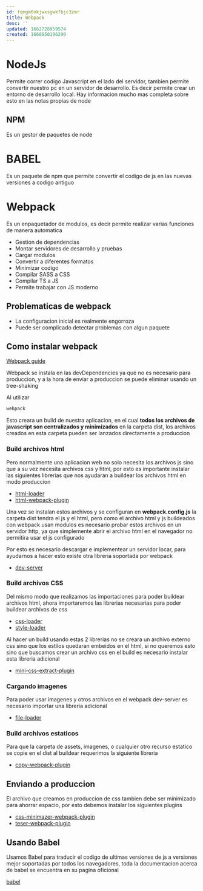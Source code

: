 ```yaml
---
id: fqmgm6nkjwxsgwkfbjc3zmr
title: Webpack
desc: ''
updated: 1662728959574
created: 1660850196290
---
```


# NodeJs

Permite correr codigo Javascript en el lado del servidor, tambien permite convertir nuestro pc en un servidor de desarrollo. Es decir permite crear un entorno de desarrollo local. Hay informacion mucho mas completa sobre esto en las notas propias de node

## NPM

Es un gestor de paquetes de node

# BABEL

Es un paquete de npm que permite convertir el codigo de js en las nuevas versiones a codigo antiguo

# Webpack

Es un enpaquetador de modulos, es decir permite realizar varias funciones de manera automatica

* Gestion de dependencias
* Montar servidores de desarrollo y pruebas
* Cargar modulos
* Convertir a diferentes formatos
* Minimizar codigo
* Compilar SASS a CSS
* Compilar TS a JS
* Permite trabajar con JS moderno

## Problematicas de webpack

* La configuracion inicial es realmente engorroza
* Puede ser complicado detectar problemas con algun paquete

## Como instalar webpack

[Webpack guide](https://webpack.js.org/guides/getting-started/)

Webpack se instala en las devDependencies ya que no es necesario para produccion, y a la hora de enviar a produccion se puede eliminar usando un tree-shaking

Al utilizar

```bash
webpack
```

Esto creara un build de nuestra aplicacion, en el cual **todos los archivos de javascript son centralizados y minimizados** en la carpeta dist, los archivos creados en esta carpeta pueden ser lanzados directamente a produccion

### Build archivos html

Pero normalmente una aplicacion web no solo necesita los archivos js sino que a su vez necesita archivos css y html, por esto es importante instalar las siguientes librerias que nos ayudaran a buildear los archivos html en modo produccion

* [html-loader](https://webpack.js.org/loaders/html-loader/)
* [html-webpack-plugin](https://webpack.js.org/plugins/html-webpack-plugin/)

Una vez se instalan estos archivos y se configuran en **webpack.config.js** la carpeta dist tendra el js y el html, pero como el archivo html y js buildeados con webpack usan modulos es necesario probar estos archivos en un servidor http, ya que simplemente abrir el archivo html en el navegador no permitira usar el js configurado

Por esto es necesario descargar e implementear un servidor locar, para ayudarnos a hacer esto existe otra libreria soportada por webpack

* [dev-server](https://webpack.js.org/configuration/dev-server/)

### Build archivos CSS

Del mismo modo que realizamos las importaciones para poder buildear archivos html, ahora importaremos las librerias necesarias para poder buildear archivos de css

* [css-loader](https://webpack.js.org/loaders/css-loader/)
* [style-loader](https://webpack.js.org/loaders/style-loader/)

Al hacer un build usando estas 2 librerias no se creara un archivo externo css sino que los estilos quedaran embeidos en el html, si no queremos esto sino que buscamos crear un archivo css en el build es necesario instalar esta libreria adicional 

* [mini-css-extract-plugin](https://webpack.js.org/plugins/mini-css-extract-plugin/)

### Cargando imagenes

Para poder usar imagenes y otros archivos en el webpack dev-server es necesario importar una libreria adicional

* [file-loader](https://v4.webpack.js.org/loaders/file-loader/)

### Build archivos estaticos

Para que la carpeta de assets, imagenes, o cualquier otro recurso estatico se copie en el dist al buildear requerimos la siguiente libreria

* [copy-webpack-plugin](https://webpack.js.org/plugins/copy-webpack-plugin/)


## Enviando a produccion

El archivo que creamos en produccion de css tambien debe ser minimizado para ahorrar espacio, por esto debemos instalar los siguientes plugins

* [css-minimazer-webpack-plugin](https://webpack.js.org/plugins/css-minimizer-webpack-plugin/)
* [teser-webpack-plugin](https://webpack.js.org/plugins/terser-webpack-plugin/)

## Usando Babel

Usamos Babel para traducir el codigo de ultimas versiones de js a versiones mejor soportadas por todos los navegadores, toda la documentacion acerca de babel se encuentra en su pagina oficional

[babel](https://babeljs.io/)



